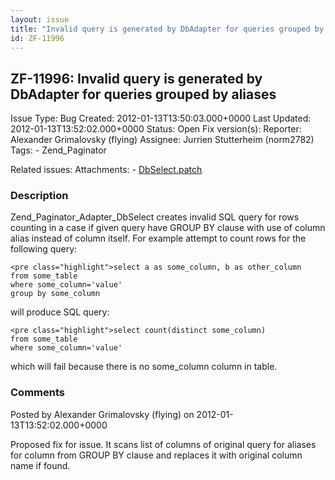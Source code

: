 ```yaml
---
layout: issue
title: "Invalid query is generated by DbAdapter for queries grouped by aliases"
id: ZF-11996
---
```


ZF-11996: Invalid query is generated by DbAdapter for queries grouped by aliases
--------------------------------------------------------------------------------

 Issue Type: Bug Created: 2012-01-13T13:50:03.000+0000 Last Updated: 2012-01-13T13:52:02.000+0000 Status: Open Fix version(s): 
 Reporter:  Alexander Grimalovsky (flying)  Assignee:  Jurrien Stutterheim (norm2782)  Tags: - Zend\_Paginator
 
 Related issues: 
 Attachments: - [DbSelect.patch](/issues/secure/attachment/14924/DbSelect.patch)
 
### Description

Zend\_Paginator\_Adapter\_DbSelect creates invalid SQL query for rows counting in a case if given query have GROUP BY clause with use of column alias instead of column itself. For example attempt to count rows for the following query:

 
    <pre class="highlight">select a as some_column, b as other_column
    from some_table 
    where some_column='value'
    group by some_column

will produce SQL query:

 
    <pre class="highlight">select count(distinct some_column)
    from some_table 
    where some_column='value'

which will fail because there is no some\_column column in table.

 

 

### Comments

Posted by Alexander Grimalovsky (flying) on 2012-01-13T13:52:02.000+0000

Proposed fix for issue. It scans list of columns of original query for aliases for column from GROUP BY clause and replaces it with original column name if found.

 

 